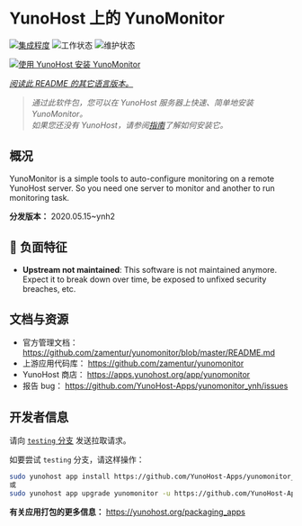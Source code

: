 <!--
注意：此 README 由 <https://github.com/YunoHost/apps/tree/master/tools/readme_generator> 自动生成
请勿手动编辑。
-->

# YunoHost 上的 YunoMonitor

[![集成程度](https://dash.yunohost.org/integration/yunomonitor.svg)](https://ci-apps.yunohost.org/ci/apps/yunomonitor/) ![工作状态](https://ci-apps.yunohost.org/ci/badges/yunomonitor.status.svg) ![维护状态](https://ci-apps.yunohost.org/ci/badges/yunomonitor.maintain.svg)

[![使用 YunoHost 安装 YunoMonitor](https://install-app.yunohost.org/install-with-yunohost.svg)](https://install-app.yunohost.org/?app=yunomonitor)

*[阅读此 README 的其它语言版本。](./ALL_README.md)*

> *通过此软件包，您可以在 YunoHost 服务器上快速、简单地安装 YunoMonitor。*  
> *如果您还没有 YunoHost，请参阅[指南](https://yunohost.org/install)了解如何安装它。*

## 概况

YunoMonitor is a simple tools to auto-configure monitoring on a remote YunoHost server. So you need one server to monitor and another to run monitoring task.


**分发版本：** 2020.05.15~ynh2
## :red_circle: 负面特征

- **Upstream not maintained**: This software is not maintained anymore. Expect it to break down over time, be exposed to unfixed security breaches, etc.

## 文档与资源

- 官方管理文档： <https://github.com/zamentur/yunomonitor/blob/master/README.md>
- 上游应用代码库： <https://github.com/zamentur/yunomonitor>
- YunoHost 商店： <https://apps.yunohost.org/app/yunomonitor>
- 报告 bug： <https://github.com/YunoHost-Apps/yunomonitor_ynh/issues>

## 开发者信息

请向 [`testing` 分支](https://github.com/YunoHost-Apps/yunomonitor_ynh/tree/testing) 发送拉取请求。

如要尝试 `testing` 分支，请这样操作：

```bash
sudo yunohost app install https://github.com/YunoHost-Apps/yunomonitor_ynh/tree/testing --debug
或
sudo yunohost app upgrade yunomonitor -u https://github.com/YunoHost-Apps/yunomonitor_ynh/tree/testing --debug
```

**有关应用打包的更多信息：** <https://yunohost.org/packaging_apps>
